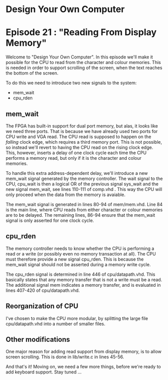 # Design Your Own Computer
# Episode 21 : "Reading From Display Memory"

Welcome to "Design Your Own Computer".  In this episode
we'll make it possible for the CPU to read from the character
and colour memories. This is needed in order to support scrolling
of the screen, when the text reaches the bottom of the screen.

To do this we need to introduce two new signals to the system:
* mem\_wait
* cpu\_rden

## mem\_wait
The FPGA has built-in support for dual port memory, but alas, it looks like we
need three ports. That is because we have already used two ports for CPU write
and VGA read. The CPU read is supposed to happen on the *falling* clock edge,
which requires a third memory port. This is not possible, so instead we'll
revert to having the CPU read on the rising clock edge. This, however, inserts
a delay of one clock cycle each time the CPU performs a memory read, but only
if it is the character and colour memories.

To handle this extra address-dependent delay, we'll introduce a new mem\_wait
signal generated by the memory controller. The wait signal to the CPU,
cpu\_wait is then a logical OR of the previous signal sys\_wait and the new
signal mem\_wait, see lines 110-111 of comp.vhd . This way the CPU will only
proceed when the data from the memory is avaiable.

The mem\_wait signal is generated in lines 80-94 of mem/mem.vhd. Line 84 is the
main line, where CPU reads from either character or colour memories are to be
delayed. The remaining lines, 86-94 ensure that the mem\_wait signal is only
asserted for one clock cycle.

## cpu\_rden
The memory controller needs to know whether the CPU is performing a read or a
write (or possibly even no memory transaction at all). The CPU must therefore
provide a new signal cpu\_rden. This is because the mem\_wait signal should
not be asserted during a memory write cycle.

The cpu\_rden signal is determined in line 446 of cpu/datapath.vhd.  This
basically states that any memory transfer that is not a write must be a read.
The additional signal mem indicates a memory transfer, and is evaluated in
lines 407-420 of cpu/datapath.vhd.

## Reorganization of CPU
I've chosen to make the CPU more modular, by splitting the large file
cpu/datapath.vhd into a number of smaller files.

## Other modifications
One major reason for adding read support from display memory, is to
allow screen scrolling. This is done in lib/write.c in lines 45-56.

And that's it! Moving on, we need a few more things, before we're ready to
add keyboard support. Stay tuned ...

